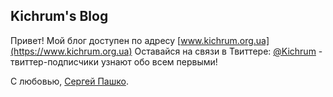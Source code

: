## Kichrum's Blog

Привет! Мой блог доступен по адресу [www.kichrum.org.ua](https://www.kichrum.org.ua) Оставайся на связи в Твиттере: [@Kichrum](https://twitter.com/Kichrum) - твиттер-подписчики узнают обо всем первыми!

С любовью, [Сергей Пашко](https://www.facebook.com/Kichrum).
